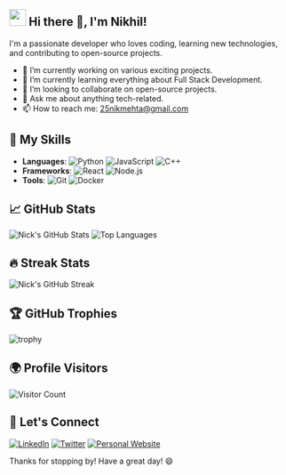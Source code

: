 ## <img src="https://media.giphy.com/media/v1.Y2lkPTc5MGI3NjExYXd1aWJ1MG5ycDR0cHhyZHc2eTA4ZXF6bDViejRpcmd0OW5odzcyaiZlcD12MV9pbnRlcm5hbF9naWZfYnlfaWQmY3Q9cw/3ohhwMDyS6rv3sB8yI/giphy.gif" width="30px"></img> Hi there 👋, I'm Nikhil!

I'm a passionate developer who loves coding, learning new technologies, and contributing to open-source projects.

- 🔭 I’m currently working on various exciting projects.
- 🌱 I’m currently learning everything about Full Stack Development.
- 👯 I’m looking to collaborate on open-source projects.
- 💬 Ask me about anything tech-related.
- 📫 How to reach me: [25nikmehta@gmail.com](mailto:25nikmehta@gmail.com)

  
## 🚀 My Skills

- **Languages**: ![Python](https://img.shields.io/badge/-Python-3776AB?style=flat&logo=python&logoColor=white) ![JavaScript](https://img.shields.io/badge/-JavaScript-F7DF1E?style=flat&logo=javascript&logoColor=black) ![C++](https://img.shields.io/badge/-C++-00599C?style=flat&logo=cplusplus&logoColor=white)
- **Frameworks**: ![React](https://img.shields.io/badge/-React-61DAFB?style=flat&logo=react&logoColor=black) ![Node.js](https://img.shields.io/badge/-Node.js-339933?style=flat&logo=node-dot-js&logoColor=white)
- **Tools**: ![Git](https://img.shields.io/badge/-Git-F05032?style=flat&logo=git&logoColor=white) ![Docker](https://img.shields.io/badge/-Docker-2496ED?style=flat&logo=docker&logoColor=white)

## 📈 GitHub Stats

![Nick's GitHub Stats](https://github-readme-stats.vercel.app/api?username=nickcodegithub&show_icons=true&theme=radical)
![Top Languages](https://github-readme-stats.vercel.app/api/top-langs/?username=nickcodegithub&layout=compact&theme=radical)

## 🔥 Streak Stats

![Nick's GitHub Streak](https://github-readme-streak-stats.herokuapp.com/?user=nickcodegithub&theme=radical)

## 🏆 GitHub Trophies

![trophy](https://github-profile-trophy.vercel.app/?username=nickcodegithub&theme=radical)

## 🌍 Profile Visitors

![Visitor Count](https://komarev.com/ghpvc/?username=nickcodegithub&color=brightgreen)

## 🤝 Let's Connect

[![LinkedIn](https://img.shields.io/badge/-LinkedIn-0077B5?style=flat&logo=linkedin&logoColor=white)](https://www.linkedin.com/in/your-linkedin-profile/)
[![Twitter](https://img.shields.io/badge/-Twitter-1DA1F2?style=flat&logo=twitter&logoColor=white)](https://twitter.com/your-twitter-handle)
[![Personal Website](https://img.shields.io/badge/-Website-FF4088?style=flat&logo=google-chrome&logoColor=white)](https://yourwebsite.com)

Thanks for stopping by! Have a great day! 😄

